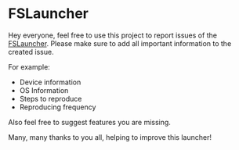 # FSLauncher

Hey everyone, feel free to use this project to report issues of the [FSLauncher](https://play.google.com/store/apps/details?id=com.frokmo.fslauncher).
Please make sure to add all important information to the created issue.

For example:
- Device information
- OS Information
- Steps to reproduce
- Reproducing frequency

Also feel free to suggest features you are missing.

Many, many thanks to you all, helping to improve this launcher!
